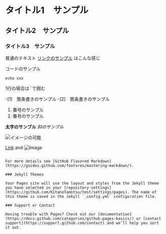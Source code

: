
# タイトル1　サンプル
## タイトル2　サンプル
### タイトル3　サンプル

普通のテキスト
[リンクのサンプル](https://github.com/KitanoTamotsu/test/edit/main/README.md) はこんな感じ

コードのサンプル
```
echo xxx
```
1行の場合は``で囲む

-[1]　箇条書きのサンプル
-[2]　箇条書きのサンプル

1. 番号のサンプル
2. 番号のサンプル

**太字のサンプル**
_斜のサンプル_

![イメージの可能]()


[Link](url) and ![Image](src)
```

For more details see [GitHub Flavored Markdown](https://guides.github.com/features/mastering-markdown/).

### Jekyll Themes

Your Pages site will use the layout and styles from the Jekyll theme you have selected in your [repository settings](https://github.com/KitanoTamotsu/test/settings/pages). The name of this theme is saved in the Jekyll `_config.yml` configuration file.

### Support or Contact

Having trouble with Pages? Check out our [documentation](https://docs.github.com/categories/github-pages-basics/) or [contact support](https://support.github.com/contact) and we’ll help you sort it out.
